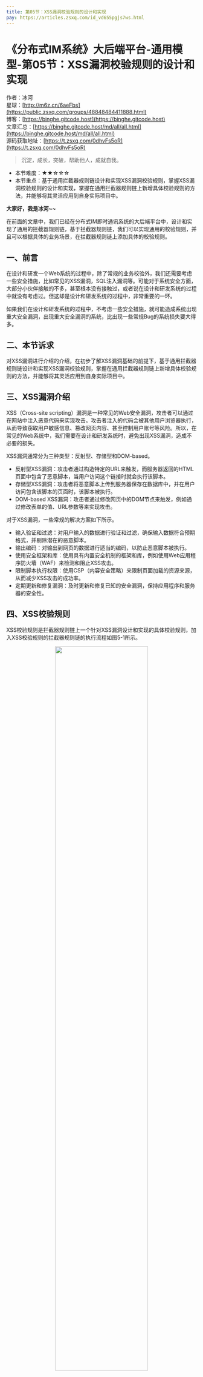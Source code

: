 ```yaml
---
title: 第05节：XSS漏洞校验规则的设计和实现
pay: https://articles.zsxq.com/id_vd655pgjs7ws.html
---
```


# 《分布式IM系统》大后端平台-通用模型-第05节：XSS漏洞校验规则的设计和实现

作者：冰河
<br/>星球：[http://m6z.cn/6aeFbs](https://public.zsxq.com/groups/48848484411888.html)
<br/>博客：[https://binghe.gitcode.host](https://binghe.gitcode.host)
<br/>文章汇总：[https://binghe.gitcode.host/md/all/all.html](https://binghe.gitcode.host/md/all/all.html)
<br/>源码获取地址：[https://t.zsxq.com/0dhvFs5oR](https://t.zsxq.com/0dhvFs5oR)

> 沉淀，成长，突破，帮助他人，成就自我。

* 本节难度：★★☆☆☆
* 本节重点：基于通用拦截器规则链设计和实现XSS漏洞校验规则，掌握XSS漏洞校验规则的设计和实现，掌握在通用拦截器规则链上新增具体校验规则的方法，并能够将其灵活应用到自身实际项目中。

**大家好，我是冰河~~**

在前面的文章中，我们已经在分布式IM即时通讯系统的大后端平台中，设计和实现了通用的拦截器规则链，基于拦截器规则链，我们可以实现通用的校验规则，并且可以根据具体的业务场景，在拦截器规则链上添加具体的校验规则。

## 一、前言

在设计和研发一个Web系统的过程中，除了常规的业务校验外，我们还需要考虑一些安全措施，比如常见的XSS漏洞，SQL注入漏洞等。可能对于系统安全方面，大部分小伙伴接触的不多，甚至根本没有接触过，或者说在设计和研发系统的过程中就没有考虑过。但这却是设计和研发系统的过程中，非常重要的一环。

如果我们在设计和研发系统的过程中，不考虑一些安全措施，就可能造成系统出现重大安全漏洞，出现重大安全漏洞的系统，比出现一些常规Bug的系统损失要大得多。

## 二、本节诉求

对XSS漏洞进行介绍的介绍，在初步了解XSS漏洞基础的前提下，基于通用拦截器规则链设计和实现XSS漏洞校验规则，掌握在通用拦截器规则链上新增具体校验规则的方法，并能够将其灵活应用到自身实际项目中。

## 三、XSS漏洞介绍

XSS（Cross-site scripting）漏洞是一种常见的Web安全漏洞，攻击者可以通过在网站中注入恶意代码来实现攻击。攻击者注入的代码会被其他用户浏览器执行，从而导致窃取用户敏感信息、篡改网页内容、甚至控制用户账号等风险。所以，在常见的Web系统中，我们需要在设计和研发系统时，避免出现XSS漏洞，造成不必要的损失。

XSS漏洞通常分为三种类型：反射型、存储型和DOM-based。

* 反射型XSS漏洞：攻击者通过构造特定的URL来触发，而服务器返回的HTML页面中包含了恶意脚本，当用户访问这个链接时就会执行该脚本。
* 存储型XSS漏洞：攻击者将恶意脚本上传到服务器保存在数据库中，并在用户访问包含该脚本的页面时，该脚本被执行。
* DOM-based XSS漏洞：攻击者通过修改网页中的DOM节点来触发，例如通过修改表单的值、URL参数等来实现攻击。

对于XSS漏洞，一些常规的解决方案如下所示。

* 输入验证和过滤：对用户输入的数据进行验证和过滤，确保输入数据符合预期格式，并剔除潜在的恶意脚本。
* 输出编码：对输出到网页的数据进行适当的编码，以防止恶意脚本被执行。
* 使用安全框架和库：使用具有内置安全机制的框架和库，例如使用Web应用程序防火墙（WAF）来检测和阻止XSS攻击。
* 限制脚本执行权限：使用CSP（内容安全策略）来限制页面加载的资源来源，从而减少XSS攻击的成功率。
* 定期更新和修复漏洞：及时更新和修复已知的安全漏洞，保持应用程序和服务器的安全性。

## 四、XSS校验规则

XSS校验规则是拦截器规则链上一个针对XSS漏洞设计和实现的具体校验规则，加入XSS校验规则的拦截器规则链的执行流程如图5-1所示。

<div align="center">
    <img src="https://binghe.gitcode.host/images/project/im/2023-12-31-001.png?raw=true" width="70%">
    <br/>
</div>

可以到，在拦截器规则链中新增具体的XSS校验规则后，整体执行流程不变，请求只有通过拦截器规则链中所有的校验规则后，才会将请求发往目标资源，只要有一个具体规则校验不通过，则不再将请求发往目标资源。

## 五、类结构设计

加入XSS校验规则的拦截器规则链的核心类结构设计如图5-2所示。

## 查看完整文章

加入[冰河技术](https://public.zsxq.com/groups/48848484411888.html)知识星球，解锁完整技术文章与完整代码